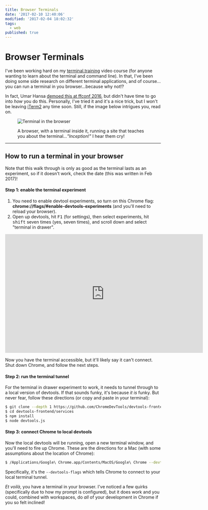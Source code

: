 ```yaml
---
title: Browser Terminals
date: '2017-02-10 12:40:06'
modified: '2017-02-04 18:02:32'
tags:
  - web
published: true
---
```

# Browser Terminals

I've been working hard on my [terminal.training](https://terminal.training) video course (for anyone wanting to learn about the terminal and command line). In that, I've been doing some side research on different terminal applications, and of course…you can run a terminal in you browser…because why not!?

<!--more-->

In fact, Umar Hansa [demoed this at ffconf 2016](https://2016.ffconf.org/#optimise-your-web-development-workflow), but didn't have time to go into *how* you do this. Personally, I've tried it and it's a nice trick, but I won't be leaving [iTerm2](https://www.iterm2.com/) any time soon. Still, if the image below intrigues you, read on.

<figure>

![Terminal in the browser](/images/browser-terminal.jpg)

<figcaption>A browser, with a terminal inside it, running a site that teaches you about the terminal…<em>"Inception!"</em> I hear them cry!</figcaption>
</figure>

---

## How to run a terminal in your browser

Note that this walk through is only as good as the terminal lasts as an experiment, so if it doesn't work, check the date (this was written in Feb 2017)!

#### Step 1: enable the terminal experiment

1. You need to enable devtool experiments, so turn on this Chrome flag: **chrome://flags/#enable-devtools-experiments** (and you'll need to reload your browser).
2. Open up devtools, hit <kbd>F1</kbd> (for settings), then select experiments, hit <kbd>shift</kbd> seven times (yes, seven times), and scroll down and select "terminal in drawer".

<iframe src="https://player.vimeo.com/video/202374083" width="640" height="385" frameborder="0" webkitallowfullscreen mozallowfullscreen allowfullscreen></iframe>

Now you have the terminal accessible, but it'll likely say it can't connect. Shut down Chrome, and follow the next steps.

#### Step 2: run the terminal tunnel

For the terminal in drawer experiment to work, it needs to tunnel through to a local version of devtools. If that sounds funky, it's because *it is* funky. But never fear, follow these directions (or copy and paste in your terminal):

```bash
$ git clone --depth 1 https://github.com/ChromeDevTools/devtools-frontend.git
$ cd devtools-frontend/services
$ npm install
$ node devtools.js
```

#### Step 3: connect Chrome to local devtools

Now the local devtools will be running, open a new terminal window, and you'll need to fire up Chrome. These are the directions for a Mac (with some assumptions about the location of Chrome):

```bash
$ /Applications/Google\ Chrome.app/Contents/MacOS/Google\ Chrome --devtools-flags='service-backend=ws://localhost:9022/endpoint'
```

Specifically, it's the `--devtools-flags` which tells Chrome to connect to your local terminal tunnel.

_Et voilà_, you have a terminal in your browser. I've noticed a few quirks (specifically due to how my prompt is configured), but it does work and you could, combined with workspaces, do _all_ of your development in Chrome if you so felt inclined!

